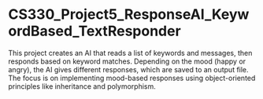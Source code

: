 # CS330_Project5_ResponseAI_KeywordBased_TextResponder
This project creates an AI that reads a list of keywords and messages, then responds based on keyword matches. Depending on the mood (happy or angry), the AI gives different responses, which are saved to an output file. The focus is on implementing mood-based responses using object-oriented principles like inheritance and polymorphism.

